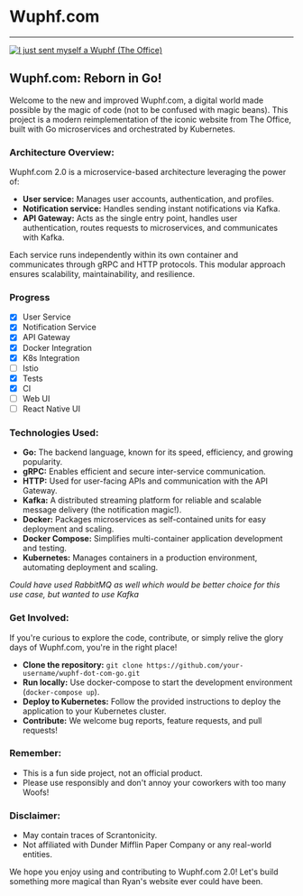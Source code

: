 # Wuphf.com
--------------

[![I just sent myself a Wuphf (The Office)](https://img.youtube.com/vi/8wfG8ngFvPk/0.jpg)](https://www.youtube.com/watch?v=8wfG8ngFvPk)


## Wuphf.com: Reborn in Go!

Welcome to the new and improved Wuphf.com, a digital world made possible by the magic of code (not to be confused with magic beans). This project is a modern reimplementation of the iconic website from The Office, built with Go microservices and orchestrated by Kubernetes.

### Architecture Overview:

Wuphf.com 2.0 is a microservice-based architecture leveraging the power of:

- **User service:** Manages user accounts, authentication, and profiles.
- **Notification service:** Handles sending instant notifications via Kafka.
- **API Gateway:** Acts as the single entry point, handles user authentication, routes requests to microservices, and communicates with Kafka.

Each service runs independently within its own container and communicates through gRPC and HTTP protocols. This modular approach ensures scalability, maintainability, and resilience.

### Progress
- [X] User Service
- [X] Notification Service
- [X] API Gateway
- [X] Docker Integration
- [X] K8s Integration
- [ ] Istio
- [X] Tests
- [X] CI
- [ ] Web UI
- [ ] React Native UI

### Technologies Used:

- **Go:** The backend language, known for its speed, efficiency, and growing popularity.
- **gRPC:** Enables efficient and secure inter-service communication.
- **HTTP:** Used for user-facing APIs and communication with the API Gateway.
- **Kafka:** A distributed streaming platform for reliable and scalable message delivery (the notification magic!).
- **Docker:** Packages microservices as self-contained units for easy deployment and scaling.
- **Docker Compose:** Simplifies multi-container application development and testing.
- **Kubernetes:** Manages containers in a production environment, automating deployment and scaling.

*Could have used RabbitMQ as well which would be better choice for this use case, but wanted to use Kafka*

### Get Involved:

If you're curious to explore the code, contribute, or simply relive the glory days of Wuphf.com, you're in the right place!

- **Clone the repository:** `git clone https://github.com/your-username/wuphf-dot-com-go.git`
- **Run locally:** Use docker-compose to start the development environment (`docker-compose up`).
- **Deploy to Kubernetes:** Follow the provided instructions to deploy the application to your Kubernetes cluster.
- **Contribute:** We welcome bug reports, feature requests, and pull requests!

### Remember:

- This is a fun side project, not an official product.
- Please use responsibly and don't annoy your coworkers with too many Woofs!

### Disclaimer:

- May contain traces of Scrantonicity.
- Not affiliated with Dunder Mifflin Paper Company or any real-world entities.

We hope you enjoy using and contributing to Wuphf.com 2.0! Let's build something more magical than Ryan's website ever could have been.
